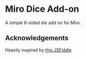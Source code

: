 # Miro Dice Add-on

A simple 6-sided die add on for Miro.

## Acknowledgements

Heavily inspired by [this JSFiddle](https://jsfiddle.net/Stalk/5u6dmpqs/)
